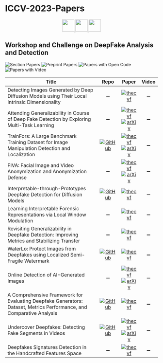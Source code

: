# ICCV-2023-Papers

<div align="center">
    <a href="https://github.com/DmitryRyumin/ICCV-2023-Papers/blob/main/sections/w-what-is-next-in-multimodal-foundation-models.md">
        <img src="https://cdn.jsdelivr.net/gh/DmitryRyumin/NewEraAI-Papers@main/images/left.svg" width="40" alt="" />
    </a>
    <a href="https://github.com/DmitryRyumin/ICCV-2023-Papers/">
        <img src="https://cdn.jsdelivr.net/gh/DmitryRyumin/NewEraAI-Papers@main/images/home.svg" width="40" alt="" />
    </a>
    <a href="https://github.com/DmitryRyumin/ICCV-2023-Papers/blob/main/sections/w-on-cv-in-plant-phenotyping-and-agriculture.md">
        <img src="https://cdn.jsdelivr.net/gh/DmitryRyumin/NewEraAI-Papers@main/images/right.svg" width="40" alt="" />
    </a>
</div>

## Workshop and Challenge on DeepFake Analysis and Detection

![Section Papers](https://img.shields.io/badge/Section%20Papers-12-42BA16) ![Preprint Papers](https://img.shields.io/badge/Preprint%20Papers-5-b31b1b) ![Papers with Open Code](https://img.shields.io/badge/Papers%20with%20Open%20Code-5-1D7FBF) ![Papers with Video](https://img.shields.io/badge/Papers%20with%20Video-0-FF0000)

| **Title** | **Repo** | **Paper** | **Video** |
|-----------|:--------:|:---------:|:---------:|
| Detecting Images Generated by Deep Diffusion Models using Their Local Intrinsic Dimensionality | :heavy_minus_sign: | [![thecvf](https://img.shields.io/badge/pdf-thecvf-7395C5.svg)](https://openaccess.thecvf.com/content/ICCV2023W/DFAD/papers/Lorenz_Detecting_Images_Generated_by_Deep_Diffusion_Models_Using_Their_Local_ICCVW_2023_paper.pdf) | :heavy_minus_sign: |
| Attending Generalizability in Course of Deep Fake Detection by Exploring Multi-Task Learning | :heavy_minus_sign: | [![thecvf](https://img.shields.io/badge/pdf-thecvf-7395C5.svg)](https://openaccess.thecvf.com/content/ICCV2023W/DFAD/papers/Balaji_Attending_Generalizability_in_Course_of_Deep_Fake_Detection_by_Exploring_ICCVW_2023_paper.pdf) <br /> [![arXiv](https://img.shields.io/badge/arXiv-2308.13503-b31b1b.svg)](https://arxiv.org/abs/2308.13503) | :heavy_minus_sign: |
| TrainFors: A Large Benchmark Training Dataset for Image Manipulation Detection and Localization | [![GitHub](https://img.shields.io/github/stars/vimal-isi-edu/TrainFors)](https://github.com/vimal-isi-edu/TrainFors) | [![thecvf](https://img.shields.io/badge/pdf-thecvf-7395C5.svg)](https://openaccess.thecvf.com/content/ICCV2023W/DFAD/papers/Nandi_TrainFors_A_Large_Benchmark_Training_Dataset_for_Image_Manipulation_Detection_ICCVW_2023_paper.pdf) <br /> [![arXiv](https://img.shields.io/badge/arXiv-2308.05264-b31b1b.svg)](https://arxiv.org/abs/2308.05264) | :heavy_minus_sign: |
| FIVA: Facial Image and Video Anonymization and Anonymization Defense | :heavy_minus_sign: | [![thecvf](https://img.shields.io/badge/pdf-thecvf-7395C5.svg)](https://openaccess.thecvf.com/content/ICCV2023W/DFAD/papers/Rosberg_FIVA_Facial_Image_and_Video_Anonymization_and_Anonymization_Defense_ICCVW_2023_paper.pdf) <br /> [![arXiv](https://img.shields.io/badge/arXiv-2309.04228-b31b1b.svg)](https://arxiv.org/abs/2309.04228) | :heavy_minus_sign: |
| Interpretable-through-Prototypes Deepfake Detection for Diffusion Models | [![GitHub](https://img.shields.io/github/stars/lira-centre/DeepfakeDetection)](https://github.com/lira-centre/DeepfakeDetection) | [![thecvf](https://img.shields.io/badge/pdf-thecvf-7395C5.svg)](https://openaccess.thecvf.com/content/ICCV2023W/DFAD/papers/Aghasanli_Interpretable-Through-Prototypes_Deepfake_Detection_for_Diffusion_Models_ICCVW_2023_paper.pdf) | :heavy_minus_sign: |
| Learning Interpretable Forensic Representations via Local Window Modulation | :heavy_minus_sign: | [![thecvf](https://img.shields.io/badge/pdf-thecvf-7395C5.svg)](https://openaccess.thecvf.com/content/ICCV2023W/DFAD/papers/Das_Learning_Interpretable_Forensic_Representations_via_Local_Window_Modulation_ICCVW_2023_paper.pdf) | :heavy_minus_sign: |
| Revisiting Generalizability in Deepfake Detection: Improving Metrics and Stabilizing Transfer | :heavy_minus_sign: | [![thecvf](https://img.shields.io/badge/pdf-thecvf-7395C5.svg)](https://openaccess.thecvf.com/content/ICCV2023W/DFAD/papers/Kamat_Revisiting_Generalizability_in_Deepfake_Detection_Improving_Metrics_and_Stabilizing_Transfer_ICCVW_2023_paper.pdf) | :heavy_minus_sign: |
| WaterLo: Protect Images from Deepfakes using Localized Semi-Fragile Watermark | [![GitHub](https://img.shields.io/github/stars/beuve/waterlo)](https://github.com/beuve/waterlo) | [![thecvf](https://img.shields.io/badge/pdf-thecvf-7395C5.svg)](https://openaccess.thecvf.com/content/ICCV2023W/DFAD/papers/Beuve_WaterLo_Protect_Images_from_Deepfakes_Using_Localized_Semi-Fragile_Watermark_ICCVW_2023_paper.pdf) | :heavy_minus_sign: |
| Online Detection of AI-Generated Images | :heavy_minus_sign: | [![thecvf](https://img.shields.io/badge/pdf-thecvf-7395C5.svg)](https://openaccess.thecvf.com/content/ICCV2023W/DFAD/papers/Epstein_Online_Detection_of_AI-Generated_Images__ICCVW_2023_paper.pdf) <br /> [![arXiv](https://img.shields.io/badge/arXiv-2310.15150-b31b1b.svg)](https://arxiv.org/abs/2310.15150) | :heavy_minus_sign: |
| A Comprehensive Framework for Evaluating Deepfake Generators: Dataset, Metrics Performance, and Comparative Analysis | [![GitHub](https://img.shields.io/github/stars/SaharHusseini/deepfake_evaluation)](https://github.com/SaharHusseini/deepfake_evaluation) | [![thecvf](https://img.shields.io/badge/pdf-thecvf-7395C5.svg)](https://openaccess.thecvf.com/content/ICCV2023W/DFAD/papers/Husseini_A_Comprehensive_Framework_for_Evaluating_Deepfake_Generators_Dataset_Metrics_Performance_ICCVW_2023_paper.pdf) | :heavy_minus_sign: |
| Undercover Deepfakes: Detecting Fake Segments in Videos | [![GitHub](https://img.shields.io/github/stars/rgb91/temporal-deepfake-segmentation)](https://github.com/rgb91/temporal-deepfake-segmentation) | [![thecvf](https://img.shields.io/badge/pdf-thecvf-7395C5.svg)](https://openaccess.thecvf.com/content/ICCV2023W/DFAD/papers/Saha_Undercover_Deepfakes_Detecting_Fake_Segments_in_Videos_ICCVW_2023_paper.pdf) <br /> [![arXiv](https://img.shields.io/badge/arXiv-2305.06564-b31b1b.svg)](https://arxiv.org/abs/2305.06564) | :heavy_minus_sign: |
| Deepfakes Signatures Detection in the Handcrafted Features Space | :heavy_minus_sign: | [![thecvf](https://img.shields.io/badge/pdf-thecvf-7395C5.svg)](https://openaccess.thecvf.com/content/ICCV2023W/DFAD/papers/Hamadene_Deepfakes_Signatures_Detection_in_the_Handcrafted_Features_Space_ICCVW_2023_paper.pdf) | :heavy_minus_sign: |
